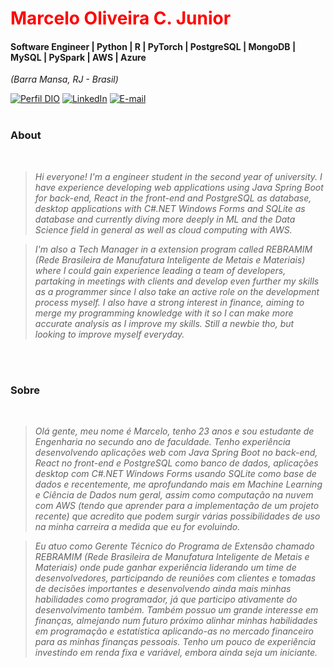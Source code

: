 <h1> 
  <a href="https://www.linkedin.com/in/marcelo-oliveira-7b0aa6204/" style="color: #f00 !important; text-decoration: none; color: inherit;">
    <span>Marcelo Oliveira C. Junior</span>
  </a>
</h1>

#### Software Engineer | Python | R | PyTorch | PostgreSQL | MongoDB | MySQL | PySpark | AWS | Azure
<i>(Barra Mansa, RJ - Brasil)</i>

[![Perfil DIO](https://img.shields.io/badge/-Meu%20Perfil%20na%20DIO-0077B5?style=for-the-badge&logo=gitbook&logoColor=white)](https://www.dio.me/users/marcelog196)
[![LinkedIn](https://img.shields.io/badge/linkedin-%230077B5.svg?style=for-the-badge&logo=linkedin&logoColor=white)](https://www.linkedin.com/in/marcelo-oliveira-7b0aa6204/)
[![E-mail](https://img.shields.io/badge/-Email-0077B5?style=for-the-badge&logo=microsoft-outlook&logoColor=white)](mailto:ma_costa@id.uff.br)
<br />
<br />

### About 
<i>
<br />

> Hi everyone! I'm a engineer student in the second year of university.
I have experience developing web applications using Java Spring Boot for back-end, React in the front-end and PostgreSQL as database, desktop applications with C#.NET Windows Forms and SQLite as database and currently diving more deeply in ML and the Data Science field in general as well as cloud computing with AWS.

> I'm also a Tech Manager in a extension program called REBRAMIM (Rede Brasileira de Manufatura Inteligente de Metais e Materiais) where I could gain experience leading a team of developers, partaking in meetings with clients and develop even further my skills as a programmer since I also take an active role on the development process myself.
> I also have a strong interest in finance, aiming to merge my programming knowledge with it so I can make more accurate analysis as I improve my skills. Still a newbie tho, but looking to improve myself everyday.
<br />
<br />
</i>

### Sobre
<i>
<br />

> Olá gente, meu nome é Marcelo, tenho 23 anos e sou estudante de Engenharia no secundo ano de faculdade.
Tenho experiência desenvolvendo aplicações web com Java Spring Boot no back-end, React no front-end e PostgreSQL como banco de dados, aplicações desktop com C#.NET Windows Forms usando SQLite como base de dados e recentemente, me aprofundando mais em Machine Learning e Ciência de Dados num geral, assim como computação na nuvem com AWS (tendo que aprender para a implementação de um projeto recente) que acredito que podem surgir várias possibilidades de uso na minha carreira a medida que eu for evoluindo.

> Eu atuo como Gerente Técnico do Programa de Extensão chamado REBRAMIM (Rede Brasileira de Manufatura Inteligente de Metais e Materiais) onde pude ganhar experiência liderando um time de desenvolvedores, participando de reuniões com clientes e tomadas de decisões importantes e desenvolvendo ainda mais minhas habilidades como programador, já que participo ativamente do desenvolvimento também.
> Também possuo um grande interesse em finanças, almejando num futuro próximo alinhar minhas habilidades em programação e estatística aplicando-as no mercado financeiro para as minhas finanças pessoais. Tenho um pouco de experiência investindo em renda fixa e variável, embora ainda seja um iniciante.
</i>
<br />
